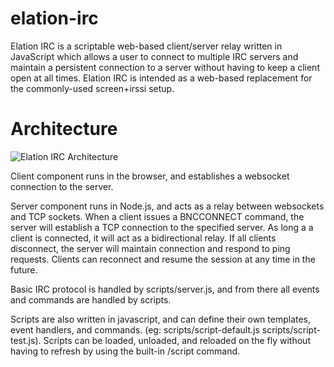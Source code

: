elation-irc
===========

Elation IRC is a scriptable web-based client/server relay written in JavaScript which allows a user to connect to multiple IRC servers and maintain a persistent connection to a server without having to keep a client open at all times.  Elation IRC is intended as a web-based replacement for the commonly-used screen+irssi setup.

Architecture
============

![Elation IRC Architecture](http://meobets.com/~bai/elation-irc.png)

Client component runs in the browser, and establishes a websocket connection to the server.

Server component runs in Node.js, and acts as a relay between websockets and TCP sockets.  When a client issues a BNCCONNECT command, the server will establish a TCP connection to the specified server.  As long a a client is connected, it will act as a bidirectional relay.  If all clients disconnect, the server will maintain connection and respond to ping requests.  Clients can reconnect and resume the session at any time in the future.

Basic IRC protocol is handled by scripts/server.js, and from there all events and commands are handled by scripts.

Scripts are also written in javascript, and can define their own templates, event handlers, and commands.  (eg: scripts/script-default.js scripts/script-test.js).  Scripts can be loaded, unloaded, and reloaded on the fly without having to refresh by using the built-in /script command.



